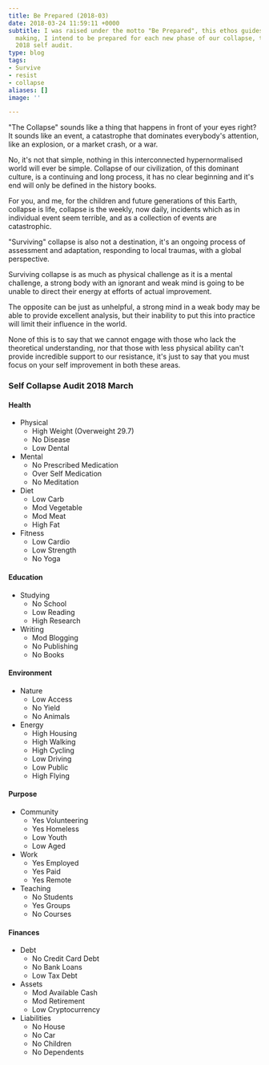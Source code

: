 ```yaml
---
title: Be Prepared (2018-03)
date: 2018-03-24 11:59:11 +0000
subtitle: I was raised under the motto "Be Prepared", this ethos guides my decision
  making, I intend to be prepared for each new phase of our collapse, this is my March
  2018 self audit.
type: blog
tags:
- Survive
- resist
- collapse
aliases: []
image: ''

---
```

"The Collapse" sounds like a thing that happens in front of your eyes right? It sounds like an event, a catastrophe that dominates everybody's attention, like an explosion, or a market crash, or a war.

No, it's not that simple, nothing in this interconnected hypernormalised world will ever be simple. Collapse of our civilization, of this dominant culture, is a continuing and long process, it has no clear beginning and it's end will only be defined in the history books.

For you, and me, for the children and future generations of this Earth, collapse is life, collapse is the weekly, now daily, incidents which as in individual event seem terrible, and as a collection of events are catastrophic.

"Surviving" collapse is also not a destination, it's an ongoing process of assessment and adaptation, responding to local traumas, with a global perspective.

Surviving collapse is as much as physical challenge as it is a mental challenge, a strong body with an ignorant and weak mind is going to be unable to direct their energy at efforts of actual improvement.

The opposite can be just as unhelpful, a strong mind in a weak body may be able to provide excellent analysis, but their inability to put this into practice will limit their influence in the world.

None of this is to say that we cannot engage with those who lack the theoretical understanding, nor that those with less physical ability can't provide incredible support to our resistance, it's just to say that you must focus on your self improvement in both these areas.

### **Self Collapse Audit 2018 March**

#### Health

* Physical
  * High Weight (Overweight 29.7)
  * No Disease
  * Low Dental
* Mental
  * No Prescribed Medication
  * Over Self Medication
  * No Meditation
* Diet
  * Low Carb
  * Mod Vegetable
  * Mod Meat
  * High Fat
* Fitness
  * Low Cardio
  * Low Strength
  * No Yoga

#### Education

* Studying
  * No School
  * Low Reading
  * High Research
* Writing
  * Mod Blogging
  * No Publishing
  * No Books

#### Environment

* Nature
  * Low Access
  * No Yield
  * No Animals
* Energy
  * High Housing
  * High Walking
  * High Cycling
  * Low Driving
  * Low Public
  * High Flying

#### Purpose

* Community
  * Yes Volunteering
  * Yes Homeless
  * Low Youth
  * Low Aged
* Work
  * Yes Employed
  * Yes Paid
  * Yes Remote
* Teaching
  * No Students
  * Yes Groups
  * No Courses

#### Finances

* Debt
  * No Credit Card Debt
  * No Bank Loans
  * Low Tax Debt
* Assets
  * Mod Available Cash
  * Mod Retirement
  * Low Cryptocurrency
* Liabilities
  * No House
  * No Car
  * No Children
  * No Dependents
